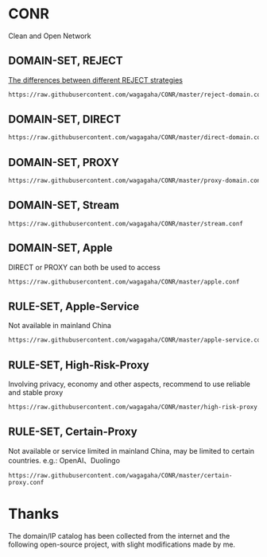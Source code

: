 # CONR
Clean and Open Network

## DOMAIN-SET, REJECT
[The differences between different REJECT strategies](https://community.nssurge.com/d/1213-reject)

```bash
https://raw.githubusercontent.com/wagagaha/CONR/master/reject-domain.conf
```

## DOMAIN-SET, DIRECT
```bash
https://raw.githubusercontent.com/wagagaha/CONR/master/direct-domain.conf
```

## DOMAIN-SET, PROXY

```bash
https://raw.githubusercontent.com/wagagaha/CONR/master/proxy-domain.conf
```

## DOMAIN-SET, Stream
```
https://raw.githubusercontent.com/wagagaha/CONR/master/stream.conf
```

## DOMAIN-SET, Apple 
DIRECT or PROXY can both be used to access
```bash
https://raw.githubusercontent.com/wagagaha/CONR/master/apple.conf
```

## RULE-SET, Apple-Service

Not available in mainland China
```bash
https://raw.githubusercontent.com/wagagaha/CONR/master/apple-service.conf
```

## RULE-SET, High-Risk-Proxy

Involving privacy, economy and other aspects, recommend to use reliable and stable proxy
```bash
https://raw.githubusercontent.com/wagagaha/CONR/master/high-risk-proxy.conf
```

## RULE-SET, Certain-Proxy
Not available or service limited in mainland China, may be limited to certain countries. e.g.: OpenAI、Duolingo
```
https://raw.githubusercontent.com/wagagaha/CONR/master/certain-proxy.conf
```

# Thanks
The domain/IP catalog has been collected from the internet and the following open-source project, with slight modifications made by me.
